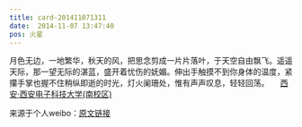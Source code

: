 ```yaml
---
title: card-201411071311
date:  2014-11-07 13:47:40
pos: 火星
---
```

月色无边，一地繁华，秋天的风，把思念剪成一片片落叶，于天空自由飘飞。遥遥天际，那一望无际的湛蓝，盛开着忧伤的妩媚。伸出手触摸不到你身体的温度，紧攥手掌也握不住稍纵即逝的时光，灯火阑珊处，惟有声声叹息，轻轻回荡。 <a  href="http://weibo.com/p/100101B2094656D26DA0F44892" data-hide=""><span class='url-icon'><img style='width: 1rem;height: 1rem' src='https://h5.sinaimg.cn/upload/2015/09/25/3/timeline_card_small_location_default.png'></span><span class="surl-text">西安·西安电子科技大学(南校区)</span></a> 

来源于个人weibo：[原文链接](https://m.weibo.cn/status/Bva4l3sv7?mblogid=Bva4l3sv7)